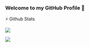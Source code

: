 ### Welcome to my GitHub Profile :wave: 


:zap: Github Stats

![](https://github-readme-stats.vercel.app/api?username=chflick&count_private=true&show_icons=true&hide_rank=true&hide_title=true)

![](https://github-readme-stats.vercel.app/api/top-langs/?username=chflick) 


